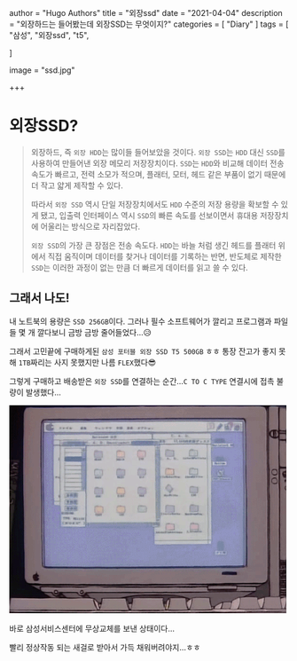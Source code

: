 author = "Hugo Authors"
title = "외장ssd"
date = "2021-04-04"
description = "외장하드는 들어봤는데 외장SSD는 무엇이지?"
categories = [
    "Diary"
]
tags = [
    "삼성", "외장ssd", "t5",

]

image = "ssd.jpg"

+++

# 외장SSD?

> 외장하드, 즉 `외장 HDD`는 많이들 들어보았을 것이다. `외장 SSD`는 `HDD` 대신 `SSD`를 사용하여 만들어낸 외장 메모리 저장장치이다.  `SSD`는 `HDD`와 비교해 데이터 전송 속도가 빠르고, 전력 소모가 적으며, 플래터, 모터, 헤드 같은 부품이 없기 때문에 더 작고 얇게 제작할 수 있다.
>
> 따라서 `외장 SSD` 역시 단일 저장장치에서도 `HDD` 수준의 저장 용량을 확보할 수 있게 됐고, 입출력 인터페이스 역시 `SSD`의 빠른 속도를 선보이면서 휴대용 저장장치에 어울리는 방식으로 자리잡았다.
>
> `외장 SSD`의 가장 큰 장점은 전송 속도다. `HDD`는 바늘 처럼 생긴 헤드를 플래터 위에서 직접 움직이며 데이터를 찾거나 데이터를 기록하는 반면, 반도체로 제작한 `SSD`는 이러한 과정이 없는 만큼 더 빠르게 데이터를 읽고 쓸 수 있다. 

## 그래서 나도!

내 노트북의 용량은 `SSD 256GB`이다. 그러나 필수 소프트웨어가 깔리고 프로그램과 파일들 몇 개 깔다보니 금방 금방 줄어들었다...😥

그래서 고민끝에 구매하게된 `삼성 포터블 외장 SSD T5 500GB` ㅎㅎ 통장 잔고가 좋지 못해 `1TB`짜리는 사지 못했지만 나름 `FLEX`했다😎

그렇게 구매하고 배송받은 `외장 SSD`를 연결하는 순간...`C TO C TYPE` 연결시에 접촉 불량이 발생했다...

![](top.gif)

바로 삼성서비스센터에 무상교체를 보낸 상태이다...

빨리 정상작동 되는 새걸로 받아서 가득 채워버려야지...ㅎㅎ